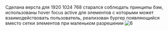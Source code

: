 Сделана верста для 1920 1024 768 старался соблюдать принципы бэм, использованы hover focus active для элементов с которыми может взаимодействовать пользователь, реализован бургер появляющийся вместо сетки элементов при маленьком разрешении
![6](https://github.com/tRy-HaRd-tgn/homework_9_skillbox-/assets/81766136/e5669a4c-3053-4e31-ab15-4d4dc3c14353)
